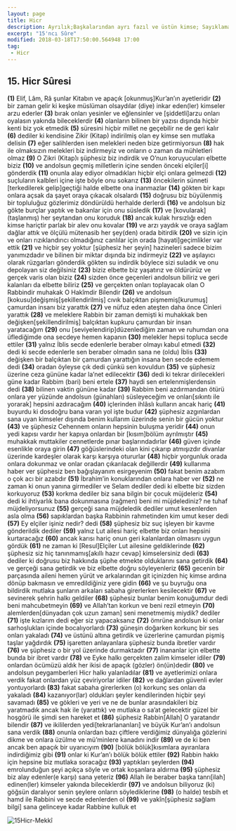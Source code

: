 ```yaml
---
layout: page
title: Hicr
description: Ayrılık;Başkalarından ayrı fazıl ve üstün kimse; Sayıklama
excerpt: "15'ncı Sûre"
modified: 2018-03-18T17:50:00.564948 17:00
tag: 
 - Hicr
---
```


## 15. Hicr Sûresi

**(1)** Elif, Lâm, Râ şunlar Kitabın ve apaçık [okunmuş]Kur’an’ın ayetleridir
**(2)** bir zaman gelir ki keşke müslüman olsaydılar (diye) inkar eden(ler) kimseler arzu ederler
**(3)** bırak onları yesinler ve eğlensinler ve [şiddetli]arzu onları oyalasın yakında bileceklerdir
**(4)** olanların bilinen bir yazısı dışında hiçbir kenti biz yok etmedik 
**(5)** süresini hiçbir millet ne geçebilir ne de geri kalır
**(6)** dediler ki kendisine Zikir (Kitap) indirilmiş olan ey kimse sen mutlaka delisin
**(7)** eğer salihlerden isen melekleri neden bize getirmiyorsun
**(8)** hak ile olmaksızın melekleri biz indirmeyiz ve onların o zaman da mühletleri olmaz
**(9)** O Zikri (Kitap)ı şüphesiz biz indirdik ve O’nun koruyucuları elbette biziz
**(10)** ve andolsun geçmiş milletlerin içine senden önceki elçiler[i] gönderdik
**(11)** onunla alay ediyor olmadıkları hiçbir elçi onlara gelmezdi
**(12)** suçluların kalbleri içine işte böyle onu sokarız
**(13)** öncekilerin sünneti [terkedilerek gelip]geçtiği halde elbette ona inanmazlar
**(14)** gökten bir kapı onlara açsak da şayet oraya çıkacak olsalardı
**(15)** doğrusu biz büyülenmiş bir topluluğuz gözlerimiz döndürüldü herhalde derlerdi
**(16)** ve andolsun biz gökte burçlar yaptık ve bakanlar için onu süsledik
**(17)** ve [kovularak] (taşlanmış) her şeytandan onu koruduk
**(18)** ancak kulak hırsızlığı eden kimse hariçtir parlak bir alev onu kovalar
**(19)** ve arzı yaydık ve oraya sağlam dağlar attık ve ölçülü mütenasib her şey(den) orada bitirdik
**(20)** ve sizin için ve onları rızıklandırıcı olmadığınız canlılar için orada [hayati]geçimlikler var ettik
**(21)** ve hiçbir şey yoktur [şüphesiz her şeyin] hazineleri sadece bizim yanımızdadır ve bilinen bir miktar dışında biz indirmeyiz
**(22)** ve aşılayıcı olarak rüzgarları gönderdik gökten su indirdik böylece sizi suladık ve onu depolayan siz değilsiniz
**(23)** biziz elbette biz yaşatırız ve öldürürüz ve gerçek varis olan biziz
**(24)** sizden önce geçenleri andolsun biliriz ve geri kalanları da elbette biliriz
**(25)** ve gerçekten onları toplayacak olan O Rabbindir muhakak O Hakîmdir Bilendir
**(26)** ve andolsun [kokusu]değişmiş[şekillendirilmiş] cıvık balçıktan pişmemiş[kurumuş] çamurdan insanı biz yarattık
**(27)** ve nüfuz eden ateşten daha önce Cinleri yarattık
**(28)** ve meleklere Rabbin bir zaman demişti ki muhakkak ben değişken[şekillendirilmiş] balçıktan kupkuru çamurdan bir insan yaratacağım 
**(29)** onu [seviyelendirip]düzenlediğim zaman ve ruhumdan ona üflediğimde ona secdeye hemen kapanın
**(30)** melekler hepsi topluca secde ettiler
**(31)** yalnız İblis secde edenlerle beraber olmayı kabul etmedi
**(32)** dedi ki secde edenlerle sen beraber olmadın sana ne (oldu) İblis
**(33)** değişken bir balçıktan bir çamurdan yarattığın insana ben secde edemem dedi
**(34)** oradan öyleyse çık dedi çünkü sen kovuldun
**(35)** ve şüphesiz üzerine ceza gününe kadar la’net edilecektir
**(36)** dedi ki tekrar dirilecekleri güne kadar Rabbim (bari) beni ertele
**(37)** haydi sen ertelenmişlerdensin dedi
**(38)** bilinen vaktin gününe kadar
**(39)** Rabbim beni azdırmandan ötürü onlara yer yüzünde andolsun (günahları) süsleyeceğim ve onları[sıkıntı ile yorarak] hepsini azdıracağım
**(40)** içlerinden ihlâslı kulların ancak hariç
**(41)** buyurdu ki dosdoğru bana varan yol işte budur
**(42)** şüphesiz azgınlardan sana uyan kimseler dışında benim kullarım üzerinde senin bir gücün yoktur
**(43)** ve şüphesiz Cehennem onların hepsinin buluşma yeridir
**(44)** onun yedi kapısı vardır her kapıya onlardan bir [kısım]bölüm ayrılmıştır
**(45)** muhakkak muttakiler cennetlerde pınar başlarındadırlar
**(46)** güven içinde esenlikle oraya girin
**(47)** göğüslerindeki olan kini çıkarıp atmışızdır divanlar üzerinde kardeşler olarak karşı karşıya otururlar
**(48)** hiçbir yorgunluk orada onlara dokunmaz ve onlar oradan çıkarılacak değillerdir
**(49)** kullarıma haber ver şüphesiz ben bağışlayanım esirgeyenim
**(50)** fakat benim azabım o çok acı bir azabdır
**(51)** İbrahim’in konuklarından onlara haber ver
**(52)** ne zaman ki onun yanına girmediler ve Selam dediler dedi ki elbette biz sizden korkuyoruz
**(53)** korkma dediler biz sana bilgin bir çocuk müjdeleriz
**(54)** dedi ki ihtiyarlık bana dokunmasına (rağmen) beni mi müjdelediniz? ne tuhaf müjdeliyorsunuz
**(55)** gerçeği sana müjdeledik dediler umut kesenlerden asla olma
**(56)** sapıklardan başka Rabbinin rahmetinden kim umut keser dedi
**(57)** Ey elçiler işiniz nedir? dedi
**(58)** şüphesiz biz suç işleyen bir kavme gönderildik dediler
**(59)** yalnız Lut ailesi hariç elbette biz onları hepsini kurtaracağız
**(60)** ancak karısı hariç onun geri kalanlardan olmasını uygun gördük
**(61)** ne zaman ki [Resul]Elçiler Lut ailesine geldiklerinde
**(62)** şüphesiz siz hiç tanınmamış[akıllı hazır cevap] kimselersiniz dedi
**(63)** dediler ki doğrusu biz hakkında şüphe etmekte olduklarını sana getirdik
**(64)** ve gerçeği sana getirdik ve biz elbette doğru söyleyenleriz
**(65)** gecenin bir parçasında aileni hemen yürüt ve arkalarından git içinizden hiç kimse ardına dönüp bakmasın ve emredildiğiniz yere gidin
**(66)** ve şu buyruğu ona bildirdik mutlaka şunların arkaları sabaha girerlerken kesilecektir
**(67)** ve sevinerek şehrin halkı geldiler
**(68)** şüphesiz bunlar benim konuğumdur dedi beni mahcubetmeyin
**(69)** ve Allah’tan korkun ve beni rezil etmeyin
**(70)** alemlerden[dünyadan çok uzun zaman] seni menetmemiş miydik? dediler
**(71)** işte kızlarım dedi eğer siz yapacaksanız
**(72)** ömrüne andolsun ki onlar sarhoşlukları içinde bocalıyorlardı
**(73)** güneşin doğarken korkunç bir ses onları yakaladı
**(74)** ve üstünü altına getirdik ve üzerlerine çamurdan pişmiş taşlar yağdırdık
**(75)** işaretten anlayanlara şüphesiz bunda ibretler vardır
**(76)** ve şüphesiz o bir yol üzerinde durmaktadır
**(77)** inananlar için elbette bunda bir ibret vardır
**(78)** ve Eyke halkı gerçekten zalim kimseler idiler
**(79)** onlardan öcümüzü aldık her ikisi de apaçık (gözler) ön(ün)dedir
**(80)** ve andolsun peygamberleri Hicr halkı yalanladılar
**(81)** ve ayetlerimizi onlara verdik fakat onlardan yüz çeviriyorlar idiler
**(82)** ve dağlardan güvenli evler yontuyorlardı
**(83)** fakat sabaha girerlerken (o) korkunç ses onları da yakaladı
**(84)** kazanıyor(lar) oldukları şeyler kendilerinden hiçbir şeyi savamadı
**(85)** ve gökleri ve yeri ve ne de bunlar arasındakileri biz yaratmadık ancak hak ile (yarattık) ve mutlaka o sa’at gelecektir güzel bir hoşgörü ile şimdi sen hareket et
**(86)** şüphesiz Rabbin[Allah] O yaratandır bilendir
**(87)** ve ikililerden yedi[tekrarlananları] ve büyük Kur’an’ı andolsun sana verdik
**(88)** onunla onlardan bazı çiftlere verdiğimiz dünyalığa gözlerini dikme ve onlara üzülme ve mü’minlere kanadını indir
**(89)** ve de ki ben ancak ben apaçık bir uyarıcıyım
**(90)** [bölük bölük]kısımlara ayıranlara indirdiğimiz gibi
**(91)** onlar ki Kur’an’ı bölük bölük ettiler
**(92)** Rabbin hakkı için hepsine biz mutlaka soracağız
**(93)** yaptıkları şeylerden
**(94)** emrolunduğun şeyi açıkça söyle ve ortak koşanlara aldırma
**(95)** şüphesiz biz alay edenler(e karşı) sana yeteriz
**(96)** Allah ile beraber başka tanrı[ilah] edinen(ler) kimseler yakında bileceklerdir
**(97)** ve andolsun biliyoruz (ki) göğsün daralıyor senin şeylere onların söylediklerine
**(98)** (o halde) tesbih et hamd ile Rabbini ve secde edenlerden ol
**(99)** ve yakîn[şüphesiz sağlam bilgi] sana gelinceye kadar Rabbine kulluk et

![15Hicr-Mekkî]({{site.url}}/images/ayrac-muhur.png "mühür")
